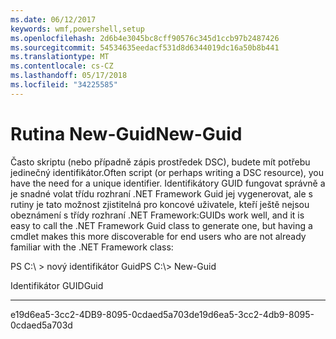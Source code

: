 ```yaml
---
ms.date: 06/12/2017
keywords: wmf,powershell,setup
ms.openlocfilehash: 2d6b4e3045bc8cff90576c345d1ccb97b2487426
ms.sourcegitcommit: 54534635eedacf531d8d6344019dc16a50b8b441
ms.translationtype: MT
ms.contentlocale: cs-CZ
ms.lasthandoff: 05/17/2018
ms.locfileid: "34225585"
---
```

# <a name="new-guid"></a><span data-ttu-id="97477-102">Rutina New-Guid</span><span class="sxs-lookup"><span data-stu-id="97477-102">New-Guid</span></span>
<span data-ttu-id="97477-103">Často skriptu (nebo případně zápis prostředek DSC), budete mít potřebu jedinečný identifikátor.</span><span class="sxs-lookup"><span data-stu-id="97477-103">Often script (or perhaps writing a DSC resource), you have the need for a unique identifier.</span></span> <span data-ttu-id="97477-104">Identifikátory GUID fungovat správně a je snadné volat třídu rozhraní .NET Framework Guid jej vygenerovat, ale s rutiny je tato možnost zjistitelná pro koncové uživatele, kteří ještě nejsou obeznámení s třídy rozhraní .NET Framework:</span><span class="sxs-lookup"><span data-stu-id="97477-104">GUIDs work well, and it is easy to call the .NET Framework Guid class to generate one, but having a cmdlet makes this more discoverable for end users who are not already familiar with the .NET Framework class:</span></span>

<span data-ttu-id="97477-105">PS C:\\ &gt; nový identifikátor Guid</span><span class="sxs-lookup"><span data-stu-id="97477-105">PS C:\\&gt; New-Guid</span></span>

<span data-ttu-id="97477-106">Identifikátor GUID</span><span class="sxs-lookup"><span data-stu-id="97477-106">Guid</span></span>

----

<span data-ttu-id="97477-107">e19d6ea5-3cc2-4DB9-8095-0cdaed5a703d</span><span class="sxs-lookup"><span data-stu-id="97477-107">e19d6ea5-3cc2-4db9-8095-0cdaed5a703d</span></span>
